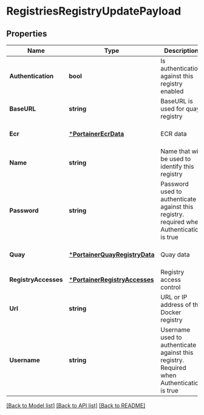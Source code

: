 # RegistriesRegistryUpdatePayload

## Properties
Name | Type | Description | Notes
------------ | ------------- | ------------- | -------------
**Authentication** | **bool** | Is authentication against this registry enabled | [default to null]
**BaseURL** | **string** | BaseURL is used for quay registry | [optional] [default to null]
**Ecr** | [***PortainerEcrData**](portainer.EcrData.md) | ECR data | [optional] [default to null]
**Name** | **string** | Name that will be used to identify this registry | [default to null]
**Password** | **string** | Password used to authenticate against this registry. required when Authentication is true | [optional] [default to null]
**Quay** | [***PortainerQuayRegistryData**](portainer.QuayRegistryData.md) | Quay data | [optional] [default to null]
**RegistryAccesses** | [***PortainerRegistryAccesses**](portainer.RegistryAccesses.md) | Registry access control | [optional] [default to null]
**Url** | **string** | URL or IP address of the Docker registry | [default to null]
**Username** | **string** | Username used to authenticate against this registry. Required when Authentication is true | [optional] [default to null]

[[Back to Model list]](../README.md#documentation-for-models) [[Back to API list]](../README.md#documentation-for-api-endpoints) [[Back to README]](../README.md)


